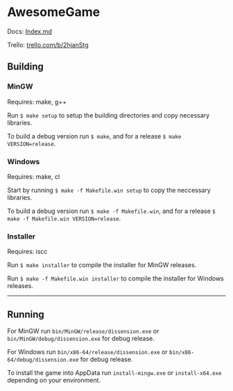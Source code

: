 # AwesomeGame

Docs: [Index.md](./docs/Index.md)

Trello: [trello.com/b/2hjanStg](https://trello.com/b/2hjanStg/awesomegame)

## Building

### MinGW

Requires: make, g++

Run `$ make setup` to setup the building directories and copy necessary libraries.

To build a debug version run `$ make`, and for a release `$ make VERSION=release`.

### Windows

Requires: make, cl

Start by running `$ make -f Makefile.win setup` to copy the neccessary libraries.

To build a debug version run `$ make -f Makefile.win`, and for a release `$ make -f Makefile.win VERSION=release`.

### Installer

Requires: iscc

Run `$ make installer` to compile the installer for MinGW releases.

Run `$ make -f Makefile.win installer` to compile the installer for Windows releases.

___

## Running

For MinGW run `bin/MinGW/release/dissension.exe` or `bin/MinGW/debug/dissension.exe` for debug release.

For Windows run `bin/x86-64/release/dissension.exe` or `bin/x86-64/debug/dissension.exe` for debug release.

To install the game into AppData run `install-mingw.exe` or `install-x64.exe` depending on your environment.
